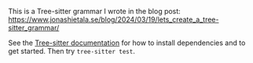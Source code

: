 This is a Tree-sitter grammar I wrote in the blog post: <https://www.jonashietala.se/blog/2024/03/19/lets_create_a_tree-sitter_grammar/>

See the [Tree-sitter documentation][] for how to install dependencies and to get started. Then try `tree-sitter test`.

[Tree-sitter documentation]: https://tree-sitter.github.io/tree-sitter/creating-parsers
